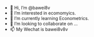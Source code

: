 - 👋 Hi, I’m @bawei8v
- 👀 I’m interested in ecomomyics.
- 🌱 I’m currently learning Econometrics.
- 💞️ I’m looking to collaborate on ...
- 📫 My Wechat is bawei8v8v

<!---
bawei8v/bawei8v is a ✨ special ✨ repository because its `README.md` (this file) appears on your GitHub profile.
You can click the Preview link to take a look at your changes.
--->
